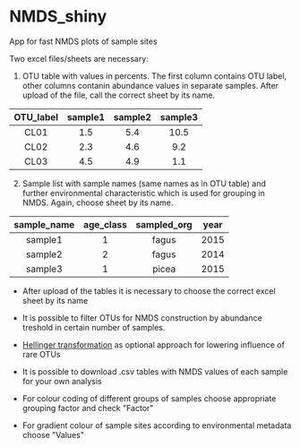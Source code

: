 # NMDS_shiny
App for fast NMDS plots of sample sites

Two excel files/sheets are necessary:

1. OTU table with values in percents. The first column contains OTU label, other columns contanin abundance values in separate samples. After upload of the file, call the correct sheet by its name. 

| OTU_label | sample1 |sample2 | sample3 | 
|:---------:|:-------:|:------:|:-------:| 
|    CL01     |  1.5     |    5.4  |    10.5  | 
|  CL02   |  2.3    |   4.6  |   9.2   | 
|    CL03     |   4.5    |  4.9   |     1.1   | 


2. Sample list with sample names (same names as in OTU table) and further environmental characteristic which is used for grouping in NMDS. Again, choose sheet by its name.

| sample_name | age_class |sampled_org | year | 
|:---------:|:-------:|:------:|:-------:| 
|    sample1     |  1     |    fagus  |    2015  | 
|  sample2   |  2   |   fagus  | 2014     | 
|    sample3     |   1    |  picea   |     2015   | 

+ After upload of the tables it is necessary to choose the correct excel sheet by its name 

+ It is possible to filter OTUs for NMDS construction by abundance treshold in certain number of samples.

+ [Hellinger transformation](http://mb3is.megx.net/gustame/reference/dissimilarity) as optional approach for lowering influence of rare OTUs

+ It is possible to download .csv tables with NMDS values of each sample for your own analysis 

+ For colour coding of different groups of samples choose appropriate grouping factor and check "Factor"

+ For gradient colour of sample sites according to environmental metadata choose "Values"
 
